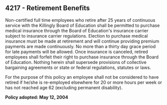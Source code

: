 ## 4217 - Retirement Benefits

Non-certified full time employees who retire after 25 years of continuous service with the Killingly Board of Education shall be permitted to purchase medical insurance through the Board of Education's insurance carrier subject to insurance carrier regulations. Election to purchase medical insurance must be made at retirement and will continue providing premium payments are made continuously. No more than a thirty day grace period for late payments will be allowed. Once insurance is canceled, retired employees shall forfeit their right to purchase insurance through the Board of Education. Nothing herein shall supersede provisions of collective bargaining agreements or state or federal regulations, statutes or laws.

For the purpose of this policy an employee shall not be considered to have retired if he/she is re-employed elsewhere for 20 or more hours per week or has not reached age 62 (excluding permanent disability).

**Policy adopted:  May 12, 2004**

